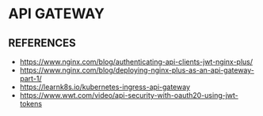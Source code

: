 # API GATEWAY

## REFERENCES
- https://www.nginx.com/blog/authenticating-api-clients-jwt-nginx-plus/
- https://www.nginx.com/blog/deploying-nginx-plus-as-an-api-gateway-part-1/
- https://learnk8s.io/kubernetes-ingress-api-gateway
- https://www.wwt.com/video/api-security-with-oauth20-using-jwt-tokens